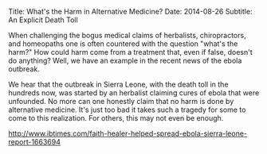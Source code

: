 Title: What's the Harm in Alternative Medicine?
Date: 2014-08-26
Subtitle: An Explicit Death Toll

When challenging the bogus medical claims of herbalists, chiropractors, and homeopaths one is often countered with the question "what's the harm?"  How could harm come from a treatment that, even if false, doesn't do anything?  Well, we have an example in the recent news of the ebola outbreak.  

We hear that the outbreak in Sierra Leone, with the death toll in the hundreds now, was started by an herbalist claiming cures of ebola that were unfounded.  No more can one honestly claim that no harm is done by alternative medicine.  It's just too bad it takes such a tragedy for some to come to this realization.  For others, this may not even be enough.

http://www.ibtimes.com/faith-healer-helped-spread-ebola-sierra-leone-report-1663694

